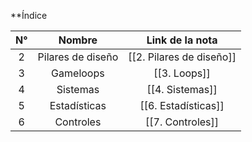 
**Índice

| N°  |      Nombre       |     Link de la nota      |
| :-: | :---------------: | :----------------------: |
|  2  | Pilares de diseño | [[2. Pilares de diseño]] |
|  3  |     Gameloops     |     [[3. Loops]]     |
|  4  |     Sistemas      |     [[4. Sistemas]]      |
|  5  |   Estadísticas    |   [[6. Estadísticas]]    |
|  6  |     Controles     |     [[7. Controles]]     |
